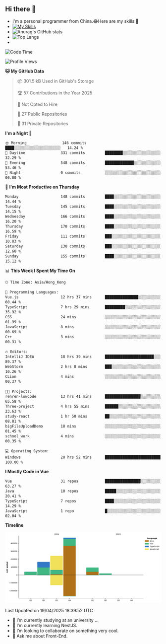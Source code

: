 ## Hi there 👋
- I'm a personal programmer from China.😂Here are my skills:🤔
- [![My Skills](https://skillicons.dev/icons?i=js,html,css,vue,typescript,java,golang)](https://skillicons.dev)
- ![Anurag's GitHub stats](https://github-readme-stats.vercel.app/api?username=FluffyChi-Xing&count_private=true&show_icons=true&theme=radical)
- ![Top Langs](https://github-readme-stats.vercel.app/api/top-langs/?username=FluffyChi-Xing)
- <!--START_SECTION:waka-->
![Code Time](http://img.shields.io/badge/Code%20Time-1%2C335%20hrs%2012%20mins-blue)

![Profile Views](http://img.shields.io/badge/Profile%20Views-0-blue)

**🐱 My GitHub Data** 

> 📦 301.5 kB Used in GitHub's Storage 
 > 
> 🏆 57 Contributions in the Year 2025
 > 
> 🚫 Not Opted to Hire
 > 
> 📜 27 Public Repositories 
 > 
> 🔑 31 Private Repositories 
 > 
**I'm a Night 🦉** 

```text
🌞 Morning                146 commits         ████░░░░░░░░░░░░░░░░░░░░░   14.24 % 
🌆 Daytime                331 commits         ████████░░░░░░░░░░░░░░░░░   32.29 % 
🌃 Evening                548 commits         █████████████░░░░░░░░░░░░   53.46 % 
🌙 Night                  0 commits           ░░░░░░░░░░░░░░░░░░░░░░░░░   00.00 % 
```
📅 **I'm Most Productive on Thursday** 

```text
Monday                   148 commits         ████░░░░░░░░░░░░░░░░░░░░░   14.44 % 
Tuesday                  145 commits         ████░░░░░░░░░░░░░░░░░░░░░   14.15 % 
Wednesday                166 commits         ████░░░░░░░░░░░░░░░░░░░░░   16.20 % 
Thursday                 170 commits         ████░░░░░░░░░░░░░░░░░░░░░   16.59 % 
Friday                   111 commits         ███░░░░░░░░░░░░░░░░░░░░░░   10.83 % 
Saturday                 130 commits         ███░░░░░░░░░░░░░░░░░░░░░░   12.68 % 
Sunday                   155 commits         ████░░░░░░░░░░░░░░░░░░░░░   15.12 % 
```


📊 **This Week I Spent My Time On** 

```text
🕑︎ Time Zone: Asia/Hong_Kong

💬 Programming Languages: 
Vue.js                   12 hrs 37 mins      ███████████████░░░░░░░░░░   60.44 % 
TypeScript               7 hrs 29 mins       █████████░░░░░░░░░░░░░░░░   35.92 % 
CSS                      24 mins             ░░░░░░░░░░░░░░░░░░░░░░░░░   01.99 % 
JavaScript               8 mins              ░░░░░░░░░░░░░░░░░░░░░░░░░   00.69 % 
C++                      3 mins              ░░░░░░░░░░░░░░░░░░░░░░░░░   00.31 % 

🔥 Editors: 
IntelliJ IDEA            18 hrs 39 mins      ██████████████████████░░░   89.37 % 
WebStorm                 2 hrs 8 mins        ███░░░░░░░░░░░░░░░░░░░░░░   10.26 % 
CLion                    4 mins              ░░░░░░░░░░░░░░░░░░░░░░░░░   00.37 % 

🐱‍💻 Projects: 
renren-lowcode           13 hrs 41 mins      ████████████████░░░░░░░░░   65.58 % 
Three-project            4 hrs 55 mins       ██████░░░░░░░░░░░░░░░░░░░   23.63 % 
study-react              1 hr 50 mins        ██░░░░░░░░░░░░░░░░░░░░░░░   08.81 % 
bigFileUploadDemo        18 mins             ░░░░░░░░░░░░░░░░░░░░░░░░░   01.45 % 
school_work              4 mins              ░░░░░░░░░░░░░░░░░░░░░░░░░   00.35 % 

💻 Operating System: 
Windows                  20 hrs 52 mins      █████████████████████████   100.00 % 
```

**I Mostly Code in Vue** 

```text
Vue                      31 repos            ████████████████░░░░░░░░░   63.27 % 
Java                     10 repos            █████░░░░░░░░░░░░░░░░░░░░   20.41 % 
TypeScript               7 repos             ████░░░░░░░░░░░░░░░░░░░░░   14.29 % 
JavaScript               1 repo              █░░░░░░░░░░░░░░░░░░░░░░░░   02.04 % 
```



**Timeline**

![Lines of Code chart](https://raw.githubusercontent.com/FluffyChi-Xing/FluffyChi-Xing/main/assets/bar_graph.png)


 Last Updated on 19/04/2025 18:39:52 UTC
<!--END_SECTION:waka-->
- 🔭 I’m currently studying at an university ...
- 🌱 I’m currently learning NestJS.
- 👯 I’m looking to collaborate on something very cool.
- 💬 Ask me about Front-End.
